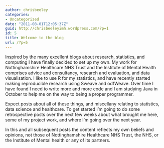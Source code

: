 ```yaml
---
author: chrisbeeley
categories:
- Uncategorized
date: "2011-08-01T12:05:37Z"
guid: http://chrisbeeleyimh.wordpress.com/?p=1
id: 5
title: Welcome to the blog
url: /?p=5
---
```


Inspired by the many excellent blogs about research, statistics, and computing I have finally decided to set up my own. My work for Nottinghamshire Healthcare NHS Trust and the Institute of Mental Health comprises advice and consultancy, research and evaluation, and data visualisation. I like to use R for my statistics, and have recently started making reproducible research using Sweave and odfWeave. Over time I have found I need to write more and more code and I am studying Java in October to help me on the way to being a proper programmer.

Expect posts about all of these things, and miscellany relating to statistics, data science and healthcare. To get started I’m going to do some retrospective posts over the next few weeks about what brought me here, some of my project work, and where I’m going over the next year.

In this and all subsequent posts the content reflects my own beliefs and opinions, not those of Nottinghamshire Healthcare NHS Trust, the NHS, or the Institute of Mental health or any of its partners.